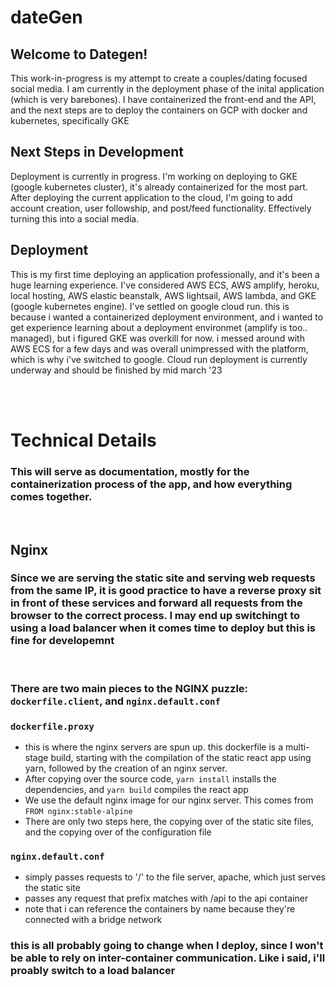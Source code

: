 # dateGen 
## Welcome to Dategen!
This work-in-progress is my attempt to create a couples/dating focused social media. I am currently in the deployment phase of the inital application (which is very barebones). I have containerized the front-end and the API, and the next steps are to deploy the containers on GCP with docker and kubernetes, specifically GKE

## Next Steps in Development
Deployment is currently in progress. I'm working on deploying to GKE (google kubernetes cluster), it's already containerized for the most part. After deploying the current application to the cloud, I'm going to add account creation, user followship, and post/feed functionality. Effectively turning this into a social media.  

## Deployment
This is my first time deploying an application professionally, and it's been
a huge learning experience. I've considered AWS ECS, AWS amplify, heroku, local
hosting, AWS elastic beanstalk, AWS lightsail, AWS lambda, and GKE (google
kubernetes engine). I've settled on google cloud run. this is because i wanted
a containerized deployment environment, and i wanted to get experience learning
about a deployment environmet (amplify is too.. managed), but i figured GKE was
overkill for now. i messed around with AWS ECS for a few days and was overall
unimpressed with the platform, which is why i've switched to google. Cloud run
deployment is currently underway and should be finished by mid march '23
  
 <br> 
 <br> 

# Technical Details
### This will serve as documentation, mostly for the containerization process of the app, and how everything comes together.

<br>

## Nginx  

### Since we are serving the static site and serving web requests from the same IP, it is good practice to have a reverse proxy sit in front of these services and forward all requests from the browser to the correct process. I may end up switchingt to using a load balancer when it comes time to deploy but this is fine for developemnt 

<br>

### There are two main pieces to the NGINX puzzle: `dockerfile.client`, and `nginx.default.conf`  

### `dockerfile.proxy`
- this is where the nginx servers are spun up. this dockerfile is a multi-stage build, starting with the compilation of the static react app using yarn, followed by the creation of an nginx server. 
- After copying over the source code, `yarn install` installs the dependencies, and `yarn build` compiles the react app
- We use the default nginx image for our nginx server. This comes from `FROM nginx:stable-alpine`
- There are only two steps here, the copying over of the static site files, and the copying over of the configuration file

### `nginx.default.conf`
- simply passes requests to '/' to the file server, apache, which just serves the static site
- passes any request that prefix matches with /api to the api container
- note that i can reference the containers by name because they're connected with a bridge network

### this is all probably going to change when I deploy, since I won't be able to rely on inter-container communication. Like i said, i'll proably switch to a load balancer
